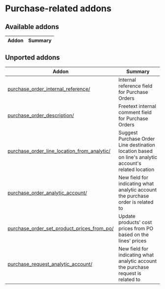 Purchase-related addons
=======================

[//]: # (addons)

Available addons
----------------
**Addon** | **Summary**
--- | ---



Unported addons
----------------
**Addon** | **Summary**
--- | ---
[purchase_order_internal_reference/](purchase_order_internal_reference/) | Internal reference field for Purchase Orders
[purchase_order_description/](purchase_order_description/) | Freetext internal comment field for Purchase Orders
[purchase_order_line_location_from_analytic/](purchase_order_line_location_from_analytic/) | Suggest Purchase Order Line destination location based on line's analytic account's related location
[purchase_order_analytic_account/](purchase_order_analytic_account/) | New field for indicating what analytic account the purchase order is related to
[purchase_order_set_product_prices_from_po/](purchase_order_set_product_prices_from_po/) | Update products' cost prices from PO based on the lines' prices
[purchase_request_analytic_account/](purchase_request_analytic_account/) | New field for indicating what analytic account the purchase request is related to